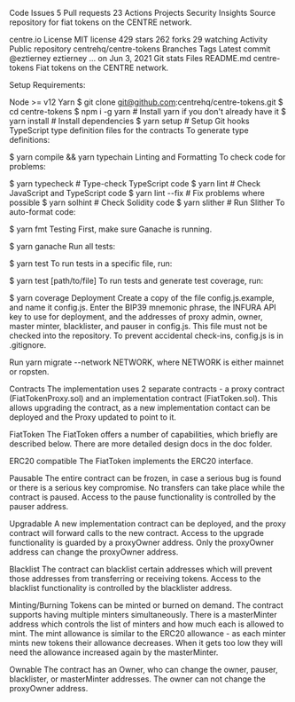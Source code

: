  

Code
Issues
5
Pull requests
23
Actions
Projects
Security
Insights
Source repository for fiat tokens on the CENTRE network.

centre.io
License
 MIT license
 429 stars
 262 forks
 29 watching
 Activity
Public repository
centrehq/centre-tokens
 Branches
 Tags
Latest commit
@eztierney
eztierney
…
on Jun 3, 2021
Git stats
Files
README.md
centre-tokens
Fiat tokens on the CENTRE network.

Setup
Requirements:

Node >= v12
Yarn
$ git clone git@github.com:centrehq/centre-tokens.git
$ cd centre-tokens
$ npm i -g yarn       # Install yarn if you don't already have it
$ yarn install        # Install dependencies
$ yarn setup          # Setup Git hooks
TypeScript type definition files for the contracts
To generate type definitions:

$ yarn compile && yarn typechain
Linting and Formatting
To check code for problems:

$ yarn typecheck      # Type-check TypeScript code
$ yarn lint           # Check JavaScript and TypeScript code
$ yarn lint --fix     # Fix problems where possible
$ yarn solhint        # Check Solidity code
$ yarn slither        # Run Slither
To auto-format code:

$ yarn fmt
Testing
First, make sure Ganache is running.

$ yarn ganache
Run all tests:

$ yarn test
To run tests in a specific file, run:

$ yarn test [path/to/file]
To run tests and generate test coverage, run:

$ yarn coverage
Deployment
Create a copy of the file config.js.example, and name it config.js. Enter the BIP39 mnemonic phrase, the INFURA API key to use for deployment, and the addresses of proxy admin, owner, master minter, blacklister, and pauser in config.js. This file must not be checked into the repository. To prevent accidental check-ins, config.js is in .gitignore.

Run yarn migrate --network NETWORK, where NETWORK is either mainnet or ropsten.

Contracts
The implementation uses 2 separate contracts - a proxy contract (FiatTokenProxy.sol) and an implementation contract (FiatToken.sol). This allows upgrading the contract, as a new implementation contact can be deployed and the Proxy updated to point to it.

FiatToken
The FiatToken offers a number of capabilities, which briefly are described below. There are more detailed design docs in the doc folder.

ERC20 compatible
The FiatToken implements the ERC20 interface.

Pausable
The entire contract can be frozen, in case a serious bug is found or there is a serious key compromise. No transfers can take place while the contract is paused. Access to the pause functionality is controlled by the pauser address.

Upgradable
A new implementation contract can be deployed, and the proxy contract will forward calls to the new contract. Access to the upgrade functionality is guarded by a proxyOwner address. Only the proxyOwner address can change the proxyOwner address.

Blacklist
The contract can blacklist certain addresses which will prevent those addresses from transferring or receiving tokens. Access to the blacklist functionality is controlled by the blacklister address.

Minting/Burning
Tokens can be minted or burned on demand. The contract supports having multiple minters simultaneously. There is a masterMinter address which controls the list of minters and how much each is allowed to mint. The mint allowance is similar to the ERC20 allowance - as each minter mints new tokens their allowance decreases. When it gets too low they will need the allowance increased again by the masterMinter.

Ownable
The contract has an Owner, who can change the owner, pauser, blacklister, or masterMinter addresses. The owner can not change the proxyOwner address.
